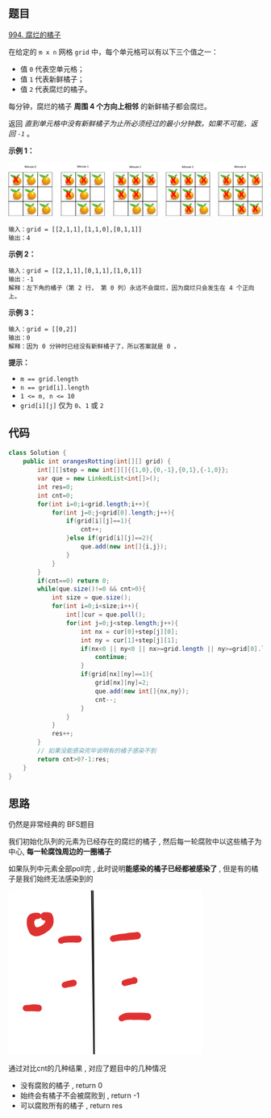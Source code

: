 ## 题目

[994. 腐烂的橘子](https://leetcode.cn/problems/rotting-oranges/)

在给定的 `m x n` 网格 `grid` 中，每个单元格可以有以下三个值之一：

- 值 `0` 代表空单元格；
- 值 `1` 代表新鲜橘子；
- 值 `2` 代表腐烂的橘子。

每分钟，腐烂的橘子 **周围 4 个方向上相邻** 的新鲜橘子都会腐烂。

返回 *直到单元格中没有新鲜橘子为止所必须经过的最小分钟数。如果不可能，返回 `-1`* 。

 

**示例 1：**

**![img](assets/oranges.png)**

```
输入：grid = [[2,1,1],[1,1,0],[0,1,1]]
输出：4
```

**示例 2：**

```
输入：grid = [[2,1,1],[0,1,1],[1,0,1]]
输出：-1
解释：左下角的橘子（第 2 行， 第 0 列）永远不会腐烂，因为腐烂只会发生在 4 个正向上。
```

**示例 3：**

```
输入：grid = [[0,2]]
输出：0
解释：因为 0 分钟时已经没有新鲜橘子了，所以答案就是 0 。
```

 

**提示：**

- `m == grid.length`
- `n == grid[i].length`
- `1 <= m, n <= 10`
- `grid[i][j]` 仅为 `0`、`1` 或 `2`

## 代码

```java
class Solution {
    public int orangesRotting(int[][] grid) {
        int[][]step = new int[][]{{1,0},{0,-1},{0,1},{-1,0}};
        var que = new LinkedList<int[]>();
        int res=0;
        int cnt=0;
        for(int i=0;i<grid.length;i++){
            for(int j=0;j<grid[0].length;j++){
                if(grid[i][j]==1){
                    cnt++;
                }else if(grid[i][j]==2){
                    que.add(new int[]{i,j});
                }
            }
        }
        if(cnt==0) return 0;
        while(que.size()!=0 && cnt>0){
            int size = que.size();
            for(int i=0;i<size;i++){
                int[]cur = que.poll();
                for(int j=0;j<step.length;j++){
                    int nx = cur[0]+step[j][0];
                    int ny = cur[1]+step[j][1];
                    if(nx<0 || ny<0 || nx>=grid.length || ny>=grid[0].length){
                        continue;
                    }
                    if(grid[nx][ny]==1){
                        grid[nx][ny]=2;
                        que.add(new int[]{nx,ny});
                        cnt--;
                    }
                }
            }
            res++;
        }
        // 如果没能感染完毕说明有的橘子感染不到
        return cnt>0?-1:res;
    }
}
```

## 思路

仍然是非常经典的 BFS题目 

我们初始化队列的元素为已经存在的腐烂的橘子 , 然后每一轮腐败中以这些橘子为中心, **每一轮腐蚀周边的一圈橘子**

如果队列中元素全部poll完  , 此时说明**能感染的橘子已经都被感染了** , 但是有的橘子是我们始终无法感染到的

![始终感染不到的](assets/image-20231019212534399.png)

通过对比cnt的几种结果 , 对应了题目中的几种情况

- 没有腐败的橘子 , return 0
- 始终会有橘子不会被腐败到 , return -1
- 可以腐败所有的橘子 , return res 

